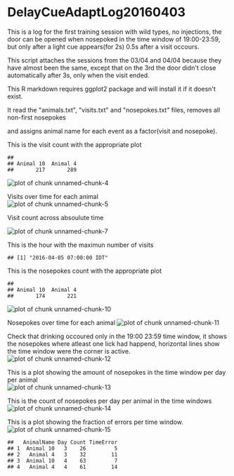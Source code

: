 DelayCueAdaptLog20160403
=======================

This is a log for the first training session with wild types, no injections, the door can be opened when nosepoked in the time window of 19:00-23:59, but only after a light cue appears(for 2s) 0.5s after a visit occours.

This script attaches the sessions from the 03/04 and 04/04 because they have almost been the same, except that on the 3rd the door didn't close automatically after 3s, only when the visit ended.

This R markdown requires ggplot2 package and will install it if it doesn't exist.  


It read the "animals.txt", "visits.txt" and "nosepokes.txt" files, removes all non-first nosepokes    

and assigns animal name for each event as a factor(visit and nosepoke).  



This is the visit count with the appropriate plot  

```
## 
## Animal 10  Animal 4 
##       217       289
```

![plot of chunk unnamed-chunk-4](figure/unnamed-chunk-4-1.png)

Visits over time for each animal   
![plot of chunk unnamed-chunk-5](figure/unnamed-chunk-5-1.png)

Visit count across absoulute time  


![plot of chunk unnamed-chunk-7](figure/unnamed-chunk-7-1.png)



This is the hour with the maximun number of visits  

```
## [1] "2016-04-05 07:00:00 IDT"
```


This is the nosepokes count with the appropriate plot 

```
## 
## Animal 10  Animal 4 
##       174       221
```

![plot of chunk unnamed-chunk-10](figure/unnamed-chunk-10-1.png)


Nosepokes over time for each animal
![plot of chunk unnamed-chunk-11](figure/unnamed-chunk-11-1.png)

Check that drinking occoured only in the 19:00 23:59 time window, it shows the nosepokes where atleast one lick had happend, horizontal lines show the time window were the corner is active.
![plot of chunk unnamed-chunk-12](figure/unnamed-chunk-12-1.png)


This is a plot showing the amount of nosepokes in the time window per day per animal  
![plot of chunk unnamed-chunk-13](figure/unnamed-chunk-13-1.png)

This is the count of nosepokes per day per animal in the time windows
![plot of chunk unnamed-chunk-14](figure/unnamed-chunk-14-1.png)

This is a plot showing the fraction of errors per time window.
![plot of chunk unnamed-chunk-15](figure/unnamed-chunk-15-1.png)

```
##   AnimalName Day Count TimeError
## 1  Animal 10   3    26         5
## 2   Animal 4   3    32        11
## 3  Animal 10   4    63         7
## 4   Animal 4   4    61        14
```

